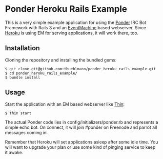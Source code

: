 # Ponder Heroku Rails Example
This is a very simple example application for using the [Ponder](https://github.com/tbuehlmann/ponder "Ponder") IRC Bot Framework with Rails 3 and an [EventMachine](https://github.com/eventmachine/eventmachine "EventMachine") based webserver. Since [Heroku](http://www.heroku.com/ "Heroku") is using EM for serving applications, it will work there, too.

## Installation
Cloning the repository and installing the bundled gems:

    $ git clone git@github.com:tbuehlmann/ponder_heroku_rails_example.git
    $ cd ponder_heroku_rails_example/
    $ bundle install

## Usage
Start the application with an EM based webserver like [Thin](http://code.macournoyer.com/thin/ "Thin"):

    $ thin start

The actual Ponder code lies in config/initializers/ponder.rb and represents a simple echo bot. On connect, it will join #ponder on Freenode and parrot all messages coming in.

Remember that Heroku will set applications asleep after some idle time. You will want to upgrade your plan or use some kind of pinging service to keep it awake.

